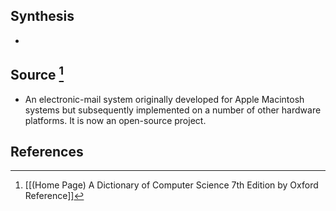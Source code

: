 ## Synthesis
- 
## Source [^1]
- An electronic-mail system originally developed for Apple Macintosh systems but subsequently implemented on a number of other hardware platforms. It is now an open-source project.
## References

[^1]: [[(Home Page) A Dictionary of Computer Science 7th Edition by Oxford Reference]]